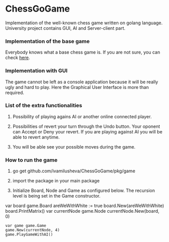 # ChessGoGame
Implementation of the well-known chess game written on golang language. University project contains GUI, AI and Server-client part.

### Implementation of the base game

Everybody knows what a base chess game is. If you are not sure, you can check [here](https://en.wikipedia.org/wiki/Chess).

### Implementation with GUI

The game cannot be left as a console application because it will be really ugly and hard to play. Here the Graphical User Interface is more than required.

### List of the extra functionalities

1. Possibility of playing agains AI or another online connected player.

2. Possibilities of revert your turn through the Undo button. Your oponent can Accept or Deny your revert. If you are playing against AI you will be able to revert anytime.

3. You will be able see your possible moves during the game.

### How to run the game

1. go get github.com/ivamilusheva/ChessGoGame/pkg/game

2. import the package in your main package

3. Initialize Board, Node and Game as configured below. The recursion level is being set in the Game constructor.

var board game.Board
	areWeWithWhite := true
	board.New(areWeWithWhite)
	board.PrintMatrix()
	var currentNode game.Node
	currentNode.New(board, 0)

	var game game.Game
	game.New(currentNode, 4)
	game.PlayGameWithAI()
